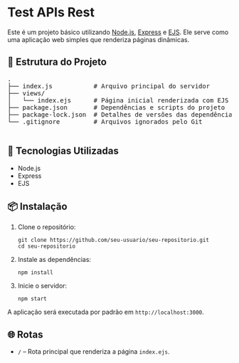 
<body>
  <h1>Test APIs Rest</h1>
  <p>Este é um projeto básico utilizando <a href="https://nodejs.org/" target="_blank">Node.js</a>, 
    <a href="https://expressjs.com/" target="_blank">Express</a> e 
    <a href="https://ejs.co/" target="_blank">EJS</a>. Ele serve como uma aplicação web simples que renderiza páginas dinâmicas.</p>

  <h2>📁 Estrutura do Projeto</h2>
  <pre>
.
├── index.js           # Arquivo principal do servidor
├── views/
│   └── index.ejs      # Página inicial renderizada com EJS
├── package.json       # Dependências e scripts do projeto
├── package-lock.json  # Detalhes de versões das dependências
└── .gitignore         # Arquivos ignorados pelo Git
  </pre>

  <h2>🚀 Tecnologias Utilizadas</h2>
  <ul>
    <li>Node.js</li>
    <li>Express</li>
    <li>EJS</li>
  </ul>

  <h2>📦 Instalação</h2>
  <ol>
    <li>Clone o repositório:
      <pre><code>git clone https://github.com/seu-usuario/seu-repositorio.git
cd seu-repositorio</code></pre>
    </li>
    <li>Instale as dependências:
      <pre><code>npm install</code></pre>
    </li>
    <li>Inicie o servidor:
      <pre><code>npm start</code></pre>
    </li>
  </ol>
  <p>A aplicação será executada por padrão em <code>http://localhost:3000</code>.</p>

  <h2>🌐 Rotas</h2>
  <ul>
    <li><code>/</code> – Rota principal que renderiza a página <code>index.ejs</code>.</li>
  </ul>

</body>
</html>
